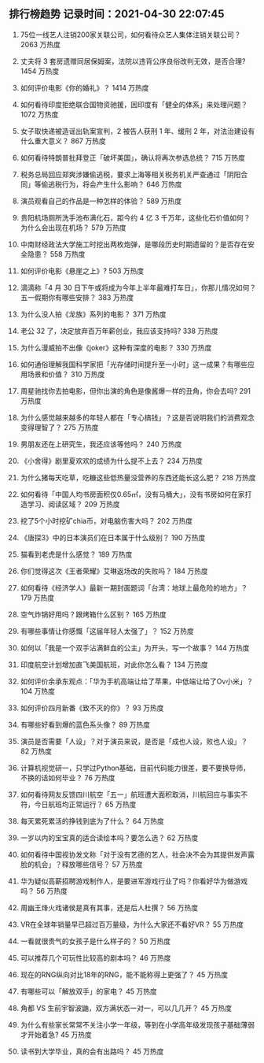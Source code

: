 
## 排行榜趋势 记录时间：2021-04-30 22:07:45
  
  1. 75位一线艺人注销200家关联公司，如何看待众艺人集体注销关联公司？ 2063 万热度
    
  2. 丈夫将 3 套房遗赠同居保姆案，法院以违背公序良俗改判无效，是否合理? 1454 万热度
    
  3. 如何评价电影《你的婚礼》？ 1414 万热度
    
  4. 如何看待印度拒绝联合国物资驰援，因印度有「健全的体系」来处理问题？ 1072 万热度
    
  5. 女子取快递被造谣出轨案宣判，2 被告人获刑 1 年、缓刑 2 年，对法治建设有什么重大意义？ 867 万热度
    
  6. 如何看待特朗普批拜登正「破坏美国」，确认将再次参选总统？ 715 万热度
    
  7. 税务总局回应郑爽涉嫌偷逃税，要求上海等相关税务机关严查通过「阴阳合同」等偷逃税行为，将会产生什么影响？ 646 万热度
    
  8. 演员观看自己的作品是一种怎样的体验？ 589 万热度
    
  9. 贵阳机场厕所洗手池布满化石，距今约 4 亿 3 千万年，这些化石价值如何？为什么会出现在机场？ 579 万热度
    
  10. 中南财经政法大学施工时挖出两枚炮弹，是哪段历史时期遗留的？是否存在安全隐患？ 558 万热度
    
  11. 如何评价电影《悬崖之上》? 503 万热度
    
  12. 滴滴称「4 月 30 日下午或将成为今年上半年最难打车日」，你那儿情况如何？五一假期你有哪些安排？ 383 万热度
    
  13. 为什么没人拍《龙族》系列的电影？ 371 万热度
    
  14. 老公 32 了，决定放弃百万年薪创业，我应该支持吗? 338 万热度
    
  15. 为什么漫威拍不出像《joker》这种有深度的电影？ 330 万热度
    
  16. 如何通俗理解我国科学家把「光存储时间提升至一小时」这一成果？有哪些应用场景和价值？ 310 万热度
    
  17. 周星驰找你去拍电影，但你出演的角色是像酱爆一样的丑角，你会去吗? 291 万热度
    
  18. 为什么感觉越来越多的年轻人都在「专心搞钱」？这是否说明我们的消费观念变得理智了？ 275 万热度
    
  19. 男朋友还在上研究生，我还应该等他吗？ 240 万热度
    
  20. 《小舍得》剧里夏欢欢的成绩为什么提不上去？ 234 万热度
    
  21. 为什么猪每天吃草，吃糠这些低热量没营养的东西还能长这么肥？ 218 万热度
    
  22. 如何看待「中国人均书房面积仅0.65㎡，没有马桶大」，没有书房如何在家打造学习、阅读区域？ 209 万热度
    
  23. 挖了5个小时挖矿chia币，对电脑伤害大吗？ 202 万热度
    
  24. 《唐探3》中的日本演员们在日本属于什么级别？ 190 万热度
    
  25. 猫看到老虎是什么感觉？ 189 万热度
    
  26. 你们觉得这次《王者荣耀》艾琳返场改的失败吗？ 184 万热度
    
  27. 如何看待《经济学人》最新一期封面题词「台湾：地球上最危险的地方」？ 179 万热度
    
  28. 空气炸锅好用吗？跟烤箱什么区别？ 165 万热度
    
  29. 有哪些事情让你感慨「这届年轻人太强了」？ 152 万热度
    
  30. 如何以「我是一个双手沾满鲜血的公主」为开头，写一个故事？ 144 万热度
    
  31. 印度航空计划增加直飞美国航班，对此你怎么看？ 134 万热度
    
  32. 如何评价余承东观点：「华为手机高端让给了苹果，中低端让给了Ov小米」？ 104 万热度
    
  33. 如何评价四月新番《致不灭的你》？ 93 万热度
    
  34. 有哪些好看到爆的蓝色系头像？ 89 万热度
    
  35. 演员是否需要「人设」？对于演员来说，是否是「成也人设，败也人设」？ 82 万热度
    
  36. 计算机视觉研一，只学过Python基础，目前代码能力很差，要不要换导师，不换的话如何毕业？ 76 万热度
    
  37. 如何看待网友反馈四川航空「五一」航班遭大面积取消，川航回应与事实不符，今日航班均正常运行？ 65 万热度
    
  38. 每天累死累活的挣钱到底为了什么？ 64 万热度
    
  39. 一岁以内的宝宝真的适合读绘本吗？要怎么选？ 62 万热度
    
  40. 如何看待中国视协发文称「对于没有艺德的艺人，社会决不会为其提供发声露脸的机会」？释放哪些信号？ 57 万热度
    
  41. 华为疑似高薪招聘游戏制作人，是要进军游戏行业了吗？你看好华为做游戏吗？ 56 万热度
    
  42. 周幽王烽火戏诸侯是真有其事，还是后人杜撰？ 56 万热度
    
  43. VR在全球年销量早已超过百万量级，为什么大家还不看好VR？ 55 万热度
    
  44. 一看就很贵气的女孩子是什么样子的？ 50 万热度
    
  45. 可以推荐几个可玩性比较高的剧本吗？ 46 万热度
    
  46. 现在的RNG纵向对比18年的RNG，能不能称得上更强了？ 45 万热度
    
  47. 有哪些可以「解放双手」的家电？ 45 万热度
    
  48. 角都 VS 生前宇智波鼬，双方满状态一对一，可以几几开？ 45 万热度
    
  49. 为什么有些家长常常不关注小学一年级，等到在小学高年级发现孩子基础薄弱才开始着急? 45 万热度
    
  50. 读书到大学毕业，真的会有出路吗？ 45 万热度
    